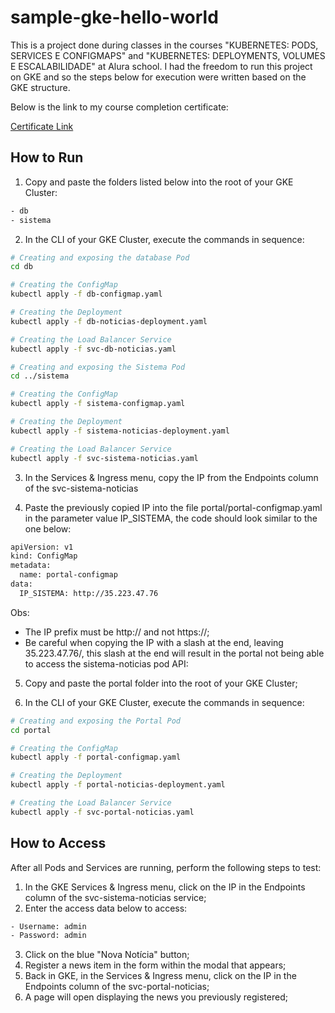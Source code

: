 # sample-gke-hello-world

This is a project done during classes in the courses "KUBERNETES: PODS, SERVICES E CONFIGMAPS" and "KUBERNETES: DEPLOYMENTS, VOLUMES E ESCALABILIDADE" at Alura school.
I had the freedom to run this project on GKE and so the steps below for execution were written based on the GKE structure.

Below is the link to my course completion certificate:

[Certificate Link](https://cursos.alura.com.br/user/victorts1991/course/kubernetes-pods-services-configmap/certificate)

## How to Run

1. Copy and paste the folders listed below into the root of your GKE Cluster:
```sh
- db
- sistema
```

2. In the CLI of your GKE Cluster, execute the commands in sequence:
```sh
# Creating and exposing the database Pod
cd db

# Creating the ConfigMap
kubectl apply -f db-configmap.yaml

# Creating the Deployment
kubectl apply -f db-noticias-deployment.yaml

# Creating the Load Balancer Service
kubectl apply -f svc-db-noticias.yaml

# Creating and exposing the Sistema Pod
cd ../sistema

# Creating the ConfigMap
kubectl apply -f sistema-configmap.yaml

# Creating the Deployment
kubectl apply -f sistema-noticias-deployment.yaml

# Creating the Load Balancer Service
kubectl apply -f svc-sistema-noticias.yaml
```

3. In the Services & Ingress menu, copy the IP from the Endpoints column of the svc-sistema-noticias

4. Paste the previously copied IP into the file portal/portal-configmap.yaml in the parameter value IP_SISTEMA, the code should look similar to the one below:
```sh
apiVersion: v1
kind: ConfigMap
metadata:
  name: portal-configmap
data:
  IP_SISTEMA: http://35.223.47.76
```

Obs: 
  - The IP prefix must be http:// and not https://;
  - Be careful when copying the IP with a slash at the end, leaving 35.223.47.76/, this slash at the end will result in the portal not being able to access the sistema-noticias pod API:

5. Copy and paste the portal folder into the root of your GKE Cluster;

6. In the CLI of your GKE Cluster, execute the commands in sequence:
```sh
# Creating and exposing the Portal Pod
cd portal

# Creating the ConfigMap
kubectl apply -f portal-configmap.yaml

# Creating the Deployment
kubectl apply -f portal-noticias-deployment.yaml

# Creating the Load Balancer Service
kubectl apply -f svc-portal-noticias.yaml
```

## How to Access

After all Pods and Services are running, perform the following steps to test:

1. In the GKE Services & Ingress menu, click on the IP in the Endpoints column of the svc-sistema-noticias service;
2. Enter the access data below to access:
```sh
- Username: admin
- Password: admin
```

3. Click on the blue "Nova Notícia" button;
4. Register a news item in the form within the modal that appears;
5. Back in GKE, in the Services & Ingress menu, click on the IP in the Endpoints column of the svc-portal-noticias;
6. A page will open displaying the news you previously registered;

